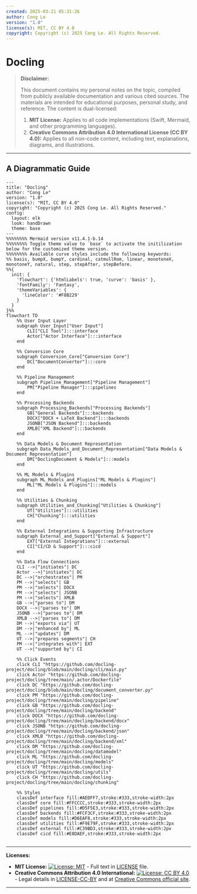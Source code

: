 ```yaml
---
created: 2025-03-21 05:31:26
author: Cong Le
version: "1.0"
license(s): MIT, CC BY 4.0
copyright: Copyright (c) 2025 Cong Le. All Rights Reserved.
---
```




# Docling
> **Disclaimer:**
>
> This document contains my personal notes on the topic,
> compiled from publicly available documentation and various cited sources.
> The materials are intended for educational purposes, personal study, and reference.
> The content is dual-licensed:
> 1. **MIT License:** Applies to all code implementations (Swift, Mermaid, and other programming languages).
> 2. **Creative Commons Attribution 4.0 International License (CC BY 4.0):** Applies to all non-code content, including text, explanations, diagrams, and illustrations.
---


## A Diagrammatic Guide 



```mermaid
---
title: "Docling"
author: "Cong Le"
version: "1.0"
license(s): "MIT, CC BY 4.0"
copyright: "Copyright (c) 2025 Cong Le. All Rights Reserved."
config:
  layout: elk
  look: handDrawn
  theme: base
---
%%%%%%%% Mermaid version v11.4.1-b.14
%%%%%%%% Toggle theme value to `base` to activate the initilization below for the customized theme version.
%%%%%%%% Available curve styles include the following keywords:
%% basis, bumpX, bumpY, cardinal, catmullRom, linear, monotoneX, monotoneY, natural, step, stepAfter, stepBefore.
%%{
  init: {
    'flowchart': {'htmlLabels': true, 'curve': 'basis' },
    'fontFamily': 'Fantasy',
    'themeVariables': {
      'lineColor': '#F8B229'
    }
  }
}%%
flowchart TD
    %% User Input Layer
    subgraph User_Input["User Input"]
        CLI["CLI Tool"]:::interface
        Actor["Actor Interface"]:::interface
    end

    %% Conversion Core
    subgraph Conversion_Core["Conversion Core"]
        DC["DocumentConverter"]:::core
    end

    %% Pipeline Management
    subgraph Pipeline_Management["Pipeline Management"]
        PM["Pipeline Manager"]:::pipelines
    end

    %% Processing Backends
    subgraph Processing_Backends["Processing Backends"]
        GB["General Backends"]:::backends
        DOCX["DOCX + LaTeX Backend"]:::backends
        JSONB["JSON Backend"]:::backends
        XMLB["XML Backend"]:::backends
    end

    %% Data Models & Document Representation
    subgraph Data_Models_and_Document_Representation["Data Models & Document Representation"]
        DM["DoclingDocument & Models"]:::models
    end

    %% ML Models & Plugins
    subgraph ML_Models_and_Plugins["ML Models & Plugins"]
        ML["ML Models & Plugins"]:::models
    end

    %% Utilities & Chunking
    subgraph Utilities_and_Chunking["Utilities & Chunking"]
        UT["Utilities"]:::utilities
        CH["Chunking"]:::utilities
    end

    %% External Integrations & Supporting Infrastructure
    subgraph External_and_Support["External & Support"]
        EXT["External Integrations"]:::external
        CI["CI/CD & Support"]:::cicd
    end

    %% Data Flow Connections
    CLI -->|"initiates"| DC
    Actor -->|"initiates"| DC
    DC -->|"orchestrates"| PM
    PM -->|"selects"| GB
    PM -->|"selects"| DOCX
    PM -->|"selects"| JSONB
    PM -->|"selects"| XMLB
    GB -->|"parses to"| DM
    DOCX -->|"parses to"| DM
    JSONB -->|"parses to"| DM
    XMLB -->|"parses to"| DM
    DM -->|"exports via"| UT
    DM -->|"enhanced by"| ML
    ML -->|"updates"| DM
    UT -->|"prepares segments"| CH
    PM -->|"integrates with"| EXT
    UT -->|"supported by"| CI

    %% Click Events
    click CLI "https://github.com/docling-project/docling/blob/main/docling/cli/main.py"
    click Actor "https://github.com/docling-project/docling/tree/main/.actor/Dockerfile"
    click DC "https://github.com/docling-project/docling/blob/main/docling/document_converter.py"
    click PM "https://github.com/docling-project/docling/tree/main/docling/pipeline"
    click GB "https://github.com/docling-project/docling/tree/main/docling/backend"
    click DOCX "https://github.com/docling-project/docling/tree/main/docling/backend/docx"
    click JSONB "https://github.com/docling-project/docling/tree/main/docling/backend/json"
    click XMLB "https://github.com/docling-project/docling/tree/main/docling/backend/xml"
    click DM "https://github.com/docling-project/docling/tree/main/docling/datamodel"
    click ML "https://github.com/docling-project/docling/tree/main/docling/models"
    click UT "https://github.com/docling-project/docling/tree/main/docling/utils"
    click CH "https://github.com/docling-project/docling/tree/main/docling/chunking"

    %% Styles
    classDef interface fill:#AEDFF7,stroke:#333,stroke-width:2px
    classDef core fill:#FFCCCC,stroke:#333,stroke-width:2px
    classDef pipelines fill:#D5F5E3,stroke:#333,stroke-width:2px
    classDef backends fill:#FCF3CF,stroke:#333,stroke-width:2px
    classDef models fill:#D6EAF8,stroke:#333,stroke-width:2px
    classDef utilities fill:#F9E79F,stroke:#333,stroke-width:2px
    classDef external fill:#C39BD3,stroke:#333,stroke-width:2px
    classDef cicd fill:#E8DAEF,stroke:#333,stroke-width:2px
    
```




---
**Licenses:**

- **MIT License:**  [![License: MIT](https://img.shields.io/badge/License-MIT-yellow.svg)](LICENSE) - Full text in [LICENSE](LICENSE) file.
- **Creative Commons Attribution 4.0 International:** [![License: CC BY 4.0](https://licensebuttons.net/l/by/4.0/88x31.png)](LICENSE-CC-BY) - Legal details in [LICENSE-CC-BY](LICENSE-CC-BY) and at [Creative Commons official site](http://creativecommons.org/licenses/by/4.0/).

---